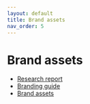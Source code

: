 ```yaml
---
layout: default
title: Brand assets
nav_order: 5
---
```


# Brand assets

* [Research report](ThreeKeyTherapy_ResearchReport_28August2023_SML)
* [Branding guide](ThreeKeyTherapy_BrandingGuide2023)
* [Brand assets](https://github.com/threekeytherapy/brand-assets)
